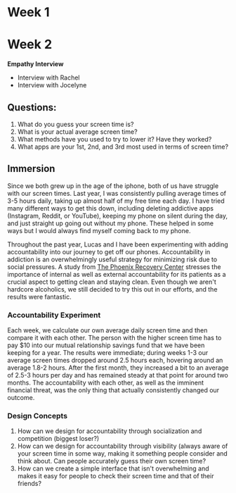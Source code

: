 # Week 1

# Week 2
**Empathy Interview**
  - Interview with Rachel
  - Interview with Jocelyne
## Questions:
1. What do you guess your screen time is?
2. What is your actual average screen time?
3. What methods have you used to try to lower it? Have they worked?
4. What apps are your 1st, 2nd, and 3rd most used in terms of screen time?

## Immersion
Since we both grew up in the age of the iphone, both of us have struggle with our screen times. Last year, I was consistently pulling average times of 3-5 hours daily, taking up almost half of my free time each day. I have tried many different ways to get this down, including deleting addictive apps (Instagram, Reddit, or YouTube), keeping my phone on silent during the day, and just straight up going out without my phone. These helped in some ways but I would always find myself coming back to my phone. 

Throughout the past year, Lucas and I have been experimenting with adding accountability into our journey to get off our phones. Accountability in addiction is an overwhelmingly useful strategy for minimizing risk due to social pressures. A study from [The Phoenix Recovery Center](https://thephoenixrc.com/blog/addiction-recovery/accountability-in-recovery/) stresses the importance of internal as well as external accountability for its patients as a crucial aspect to getting clean and staying clean. Even though we aren't hardcore alcoholics, we still decided to try this out in our efforts, and the results were fantastic. 

### Accountability Experiment
Each week, we calculate our own average daily screen time and then compare it with each other. The person with the higher screen time has to pay $10 into our mutual relationship savings fund that we have been keeping for a year. The results were immediate; during weeks 1-3 our average screen times dropped around 2.5 hours each, hovering around an average 1.8-2 hours. After the first month, they increased a bit to an average of 2.5-3 hours per day and has remained steady at that point for around two months. The accountability with each other, as well as the imminent financial threat, was the only thing that actually consistently changed our outcome.

### Design Concepts 
1. How can we design for accountability through socialization and competition (biggest loser?)
2. How can we design for accountability through visibility (always aware of your screen time in some way, making it something people consider and think about. Can people accurately guess their own screen time?
3. How can we create a simple interface that isn't overwhelming and makes it easy for people to check their screen time and that of their friends?



  
